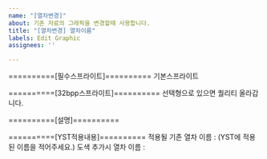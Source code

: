 ```yaml
---
name: "[열차변경]"
about: 기존 자료의 그래픽을 변경할때 사용합니다.
title: "[열차변경] 열차이름"
labels: Edit Graphic
assignees: ''

---
```


==========[필수스프라이트]==========
기본스프라이트

==========[32bpp스프라이트]==========
선택형으로 있으면 퀄리티 올라갑니다.

==========[설명]==========

==========[YST적용내용]==========
적용될 기존 열차 이름 : (YST에 적용된 이름을 적어주세요.)
도색 추가시 열차 이름 : 